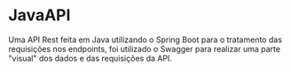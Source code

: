 # JavaAPI

Uma API Rest feita em Java utilizando o Spring Boot para o tratamento das requisições nos endpoints, foi utilizado o Swagger para realizar uma parte "visual" dos dados e das requisições da API.
